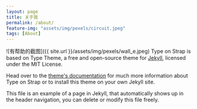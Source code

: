 ```yaml
---
layout: page
title: 关于我
permalink: /about/
feature-img: "assets/img/pexels/circuit.jpeg"
tags: [About]
---
```

![有帮助的截图]({{ site.url }}/assets/img/pexels/wall_e.jpeg)
Type on Strap is based on Type Theme, a free and open-source theme for [Jekyll](http://jekyllrb.com/), licensed under the MIT License.

Head over to the [theme's documentation](https://github.io/sylhare/Type-on-Strap) for much more information about Type on Strap or to install this theme on your own Jekyll site.

This file is an example of a page in Jekyll, that automatically shows up in the header navigation, you can delete or modify this file freely.

